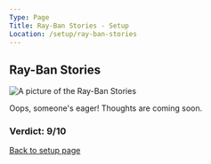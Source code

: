 ```yaml
---
Type: Page
Title: Ray-Ban Stories - Setup
Location: /setup/ray-ban-stories
---
```


## Ray-Ban Stories

<div class="img-container-wide"> <img class="setup-image" alt="A picture of the Ray-Ban Stories" src="https://raw.githubusercontent.com/george-probably/probably.blog/main/Images/setup/ray-ban-stories.webp"> </div>

Oops, someone's eager! Thoughts are coming soon.

### Verdict: 9/10

[Back to setup page](/setup)